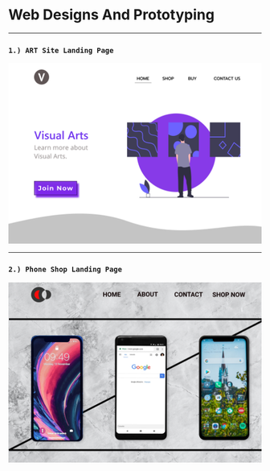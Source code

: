 # Web Designs And Prototyping
---

### `1.) ART Site Landing Page`
<kbd><img src="LandingPage.png"></kbd>

---

### `2.) Phone Shop Landing Page`
<kbd><img src="PhoneStore.png"></kbd>

